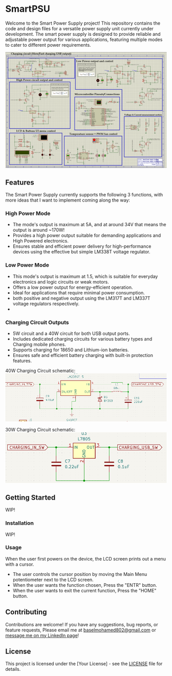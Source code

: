# SmartPSU

Welcome to the Smart Power Supply project! This repository contains the code and design files for a versatile power supply unit currently under development. The smart power supply is designed to provide reliable and adjustable power output for various applications, featuring multiple modes to cater to different power requirements.

![This Picture is a final representation of the Smart Power Supply circuit and is simulation for Proteus](https://github.com/RattleBrattle/SmartPSU/blob/main/Proteus%20Schematic%20Simulation.png?raw=true)

## Features

The Smart Power Supply currently supports the following 3 functions, with more ideas that I want to implement coming along the way:

### High Power Mode
- The mode's output is maximum at 5A, and at around 34V that means the output is around ~170W!
- Provides a high power output suitable for demanding applications and High Powered electronics.
- Ensures stable and efficient power delivery for high-performance devices using the effective but simple LM338T voltage regulator.

### Low Power Mode
- This mode's output is maximum at 1.5, which is suitable for everyday electronics and logic circuits or weak motors.
- Offers a low power output for energy-efficient operation.
- Ideal for applications that require minimal power consumption.
- both positive and negative output using the LM317T and LM337T voltage regulators respectively.
- 
### Charging Circuit Outputs
- 5W circuit and a 40W circuit for both USB output ports.
- Includes dedicated charging circuits for various battery types and Charging mobile phones.
- Supports charging for 18650 and Lithium-ion batteries.
- Ensures safe and efficient battery charging with built-in protection features.

40W Charging Circuit schematic:
![40W Charging Circuit](https://github.com/RattleBrattle/SmartPSU/blob/main/Images/Charging%20Circuits/40W%20Charging.png?raw=true)

30W Charging Circuit schematic:
![30W Charging Circuit](https://github.com/RattleBrattle/SmartPSU/blob/main/Images/Charging%20Circuits/5W%20Circuit.png?raw=true)

## Getting Started

WIP!

### Installation

WIP!

### Usage
When the user first powers on the device, the LCD screen prints out a menu with a cursor.
- The user controls the cursor position by moving the Main Menu potentiometer next to the LCD screen.
- When the user wants the function chosen, Press the "ENTR" button.
- When the user wants to exit the current function, Press the "HOME" button.

## Contributing

Contributions are welcome! If you have any suggestions, bug reports, or feature requests, Please email me at baselmohamed802@gmail.com or [message me on my LinkedIn page](www.linkedin.com/in/basel-sayed-b11534243)! 

## License

This project is licensed under the [Your License] - see the [LICENSE](LICENSE) file for details.
